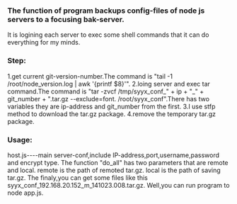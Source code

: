 <h3>The function of program backups config-files of node js servers to a focusing bak-server.</h3>

<p>It is logining each server to exec some shell commands that it can do everything for my minds.</p>
<h3>Step:</h3>
    1.get current git-version-number.The command is "tail -1 /root/node_version.log | awk '{printf $8}'".
    2.loing server and exec tar command.The command is "tar -zvcf /tmp/syyx_conf_" + ip + "_" + git_number + ".tar.gz --exclude=font. /root/syyx_conf".There has two variables they are ip-address and git_number from the first.
    3.I use stfp method to download the tar.gz package.
    4.remove the temporary tar.gz package.
    
<h3>Usage:</h3>
    host.js----main server-conf,include IP-address,port,username,password and encrypt type.
    The function "do_all" has two parameters that are remote and local.
        remote is the path of remoted tar.gz.
        local is the path of saving tar.gz.
    The finaly,you can get some files like this syyx_conf_192.168.20.152_m_141023.008.tar.gz.
    Well,you can run program to node app.js.
